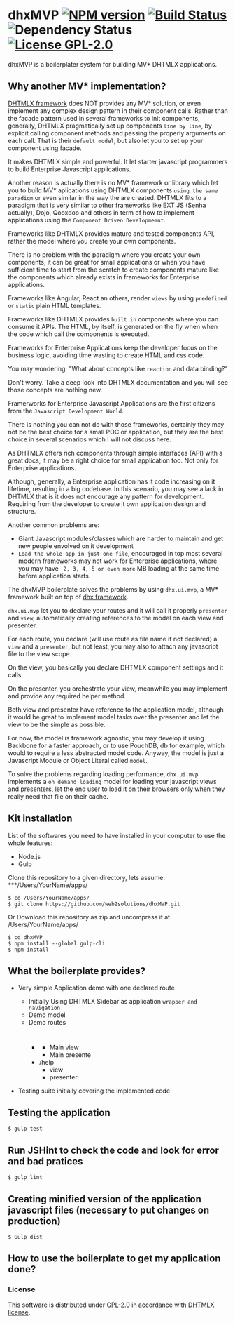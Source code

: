# dhxMVP  [![NPM version](https://badge.fury.io/js/dhxmvp.png)](http://badge.fury.io/js/dhxmvp) [![Build Status](https://travis-ci.org/web2solutions/dhxMVP.svg?branch=master)](https://travis-ci.org/web2solutions/dhxMVP) ![Dependency Status](https://gemnasium.com/web2solutions/dhxMVP.png) [![License GPL-2.0](http://b.repl.ca/v1/License-GPL--2.0-brightgreen.png)](https://github.com/web2solutions/dhxMVP/blob/master/LICENSE) 

dhxMVP is a boilerplater system for building MV* DHTMLX applications.


## Why another MV* implementation?

[DHTMLX framework](http://www.dhtmlx.com) does NOT provides any MV* solution, or even implement any complex design pattern in their component calls. Rather than the facade pattern used in several frameworks to init components, generally, DHTMLX pragmatically set up components `line by line`, by explicit calling component methods and passing the properly arguments on each call. That is their `default model`, but also let you to set up your component using facade.

It makes DHTMLX simple and powerful. It let starter javascript programmers to build Enterprise Javascript applications.

Another reason is actually there is no MV* framework or library which let you to build MV* aplications using DHTMLX components `using the same paradigm` or even similar in the way the are created. DHTMLX fits to a paradigm that is very similar to other frameworks like EXT JS (Senha actually), Dojo, Qooxdoo and others in term of how to implement applications using the `Component Driven Developmemnt`.

Frameworks like DHTMLX provides mature and tested components API, rather the model where you create your own components.

There is no problem with the paradigm where you create your own components, it can be great for small applications or when you have sufficient time to start from the scratch to create components mature like the components which already exists in frameworks for Enterprise applications.

Frameworks like Angular, React an others, render `views` by using `predefined` or `static` plain HTML templates.

Frameworks like DHTMLX provides `built in` components where you can consume it APIs. The HTML, by itself, is generated on the fly when when the code which call the components is executed.

Frameworks for Enterprise Applications keep the developer focus on the business logic, avoiding time wasting to create HTML and css code. 

You may wondering: "What about concepts like `reaction` and data binding?"

Don't worry. Take a deep look into DHTMLX documentation and you will see those concepts are nothing new.

Framerworks for Enterprise Javascript Applications are the first citizens from the `Javascript Development World`.

There is nothing you can not do with those frameworks, certainly they may not be the best choice for a small POC or application, but they are the best choice in several scenarios which I will not discuss here.

As DHTMLX offers rich components through simple interfaces (API) with a great docs, it may be a right choice for small application too. Not only for Enterprise applications.

Although, generally, a Enterprise application has it code increasing on it lifetime, resulting in a big codebase. In this scenario, you may see a lack in DHTMLX that is it does not encourage any pattern for development. Requiring from the developer to create it own application design and structure.

Another common problems are:

- Giant Javascript modules/classes which are harder to maintain and get new people envolved on it development
- `Load the whole app in just one file`, encouraged in top most several modern frameworks may not work for Enterprise applications, where you may have ` 2, 3, 4, 5 or even more` MB loading at the same time before application starts.

The dhxMVP boilerplate solves the problems by using `dhx.ui.mvp`, a MV* framework built on top of [dhx framework](https://github.com/web2solutions/dhx).

`dhx.ui.mvp` let you to declare your routes and it will call it properly `presenter` and `view`, automatically creating references to the model on each view and presenter.

For each route, you declare (will use route as file name if not declared) a `view` and a `presenter`, but not least, you may also to attach any javascript file to the view scope.

On the view, you basically you declare DHTMLX component settings and it calls.

On the presenter, you orchestrate your view, meanwhile you may implement and provide any required helper method.

Both view and presenter have reference to the application model, although it would be great to implement model tasks over the presenter and let the view to be the simple as possible.

For now, the model is framework agnostic, you may develop it using Backbone for a faster approach, or to use PouchDB, db for example, which would to require a less abstracted model code. Anyway, the model is just a Javascript Module or Object Literal called `model`.

To solve the problems regarding loading performance, `dhx.ui.mvp` implements a `on demand loading` model for loading your javascript views and presenters, let the end user to load it on their browsers only when they really need that file on their cache.


## Kit installation

List of the softwares you need to have installed in your computer to use the whole features:

 - Node.js
 - Gulp

Clone this repository to a given directory, lets assume: ***/Users/YourName/apps/

    $ cd /Users/YourName/apps/
    $ git clone https://github.com/web2solutions/dhxMVP.git

Or Download this repository as zip and uncompress it at /Users/YourName/apps/

    $ cd dhxMVP
    $ npm install --global gulp-cli
    $ npm install

## What the boilerplate provides?

- Very simple Application demo with one declared route
    - Initially Using DHTMLX Sidebar as application `wrapper and navigation`
    - Demo model
    - Demo routes
        - #
            - Main view
            - Main presente
        - /help
            - view
            - presenter

- Testing suite initially covering the implemented code


## Testing the application

    $ gulp test

## Run JSHint to check the code and look for error and bad pratices

    $ gulp lint

## Creating minified version of the application javascript files (necessary to put changes on production)

    $ Gulp dist


## How to use the boilerplate to get my application done?

### License

This software is distributed under [GPL-2.0](https://www.gnu.org/licenses/gpl-2.0.html) in accordance with [DHTMLX license](http://dhtmlx.com/docs/products/licenses.shtml).
